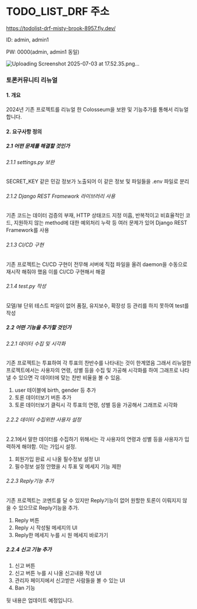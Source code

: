 # TODO_LIST_DRF 주소
https://todolist-drf-misty-brook-8957.fly.dev/

ID: admin, admin1

PW: 0000(admin, admin1 동일)

![Uploading Screenshot 2025-07-03 at 17.52.35.png…]()


### 토론커뮤니티 리뉴얼

#### 1. 개요
2024년 기존 프로젝트를 리뉴얼 한 Colosseum을 보완 및 기능추가를 통해서 리뉴얼 합니다.

#### 2. 요구사항 정의
##### 2.1 어떤 문제를 해결할 것인가
###### 2.1.1 settings.py 보완
SECRET_KEY 같은 민감 정보가 노출되어 이 같은 정보 및 파일들을 .env 파일로 분리

###### 2.1.2 Django REST Framework 라이브러리 사용
기존 코드는 데이터 검증의 부재, HTTP 상태코드 지정 미흡, 반복적이고 비효율적인 코드, 지원하지 않는 method에 대한 예외처리 누락 등 여러 문제가 있어 Django REST Framework를 사용

###### 2.1.3 CI/CD 구현
기존 프로젝트는 CI/CD 구현이 전무해 서버에 직접 파일을 올려 daemon을 수동으로 재시작 해줘야 했음 이를 CI/CD 구현해서 해결

###### 2.1.4 test.py 작성
모델/뷰 단위 테스트 파일이 없어 품질, 유지보수, 확장성 등 관리를 하지 못하여 test를 작성

##### 2.2 어떤 기능을 추가할 것인가
###### 2.2.1 데이터 수집 및 시각화
기존 프로젝트는 투표하여 각 투표의 찬반수를 나타내는 것이 한계였음 그래서 리뉴얼한 프로젝트에서는 사용자의 연령, 성별 등을 수집 및 가공해 시각화를 하여 그래프로 나타낼 수 있으면 각 데이터에 맞는 찬반 비율을 볼 수 있음.
1. user 테이블에 birth, gender 등 추가
2. 토론 데이터보기 버튼 추가
3. 토론 데이터보기 클릭시 각 투표의 연령, 성별 등을 가공해서 그래프로 시각화
###### 2.2.2 데이터 수집위한 사용자 설정
2.2.1에서 말한 데이터를 수집하기 위해서는 각 사용자의 연령과 성별 등을 사용자가 입력하게 해야함. 이는 가입시 설정.
1. 회원가입 완료 시 나올 필수정보 설정 UI
2. 필수정보 설정 안했을 시 투표 및 메세지 기능 제한
###### 2.2.3 Reply기능 추가
기존 프로젝트는 코멘트를 달 수 있지만 Reply기능이 없어 원할한 토론이 이뤄지지 않을 수 있으므로 Reply기능을 추가.
1. Reply 버튼
2. Reply 시 작성될 메세지의 UI
3. Reply한 메세지 누를 시 원 메세지 바로가기
##### 2.2.4 신고 기능 추가
1. 신고 버튼
2. 신고 버튼 누를 시 나올 신고내용 작성 UI
3. 관리자 페이지에서 신고받은 사람들을 볼 수 있는 UI
4. Ban 기능


뒷 내용은 업데이트 예정입니다.

